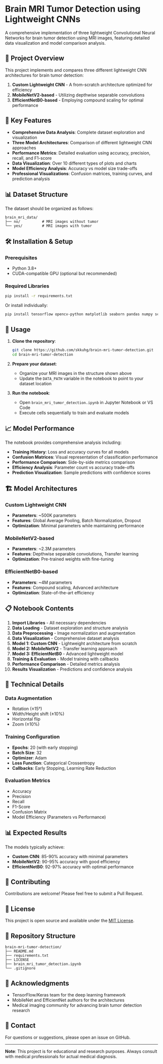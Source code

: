 # Brain MRI Tumor Detection using Lightweight CNNs

A comprehensive implementation of three lightweight Convolutional Neural Networks for brain tumor detection using MRI images, featuring detailed data visualization and model comparison analysis.

## 🧠 Project Overview

This project implements and compares three different lightweight CNN architectures for brain tumor detection:

1. **Custom Lightweight CNN** - A from-scratch architecture optimized for efficiency
2. **MobileNetV2-based** - Utilizing depthwise separable convolutions
3. **EfficientNetB0-based** - Employing compound scaling for optimal performance

## 🎯 Key Features

- **Comprehensive Data Analysis**: Complete dataset exploration and visualization
- **Three Model Architectures**: Comparison of different lightweight CNN approaches
- **Performance Metrics**: Detailed evaluation using accuracy, precision, recall, and F1-score
- **Data Visualization**: Over 10 different types of plots and charts
- **Model Efficiency Analysis**: Accuracy vs model size trade-offs
- **Professional Visualizations**: Confusion matrices, training curves, and prediction analysis

## 📊 Dataset Structure

The dataset should be organized as follows:
```
brain_mri_data/
├── no/          # MRI images without tumor
└── yes/         # MRI images with tumor
```

## 🛠️ Installation & Setup

### Prerequisites
- Python 3.8+
- CUDA-compatible GPU (optional but recommended)

### Required Libraries
```bash
pip install -r requirements.txt
```

Or install individually:
```bash
pip install tensorflow opencv-python matplotlib seaborn pandas numpy scikit-learn pillow jupyter
```

## 🚀 Usage

1. **Clone the repository**:
   ```bash
   git clone https://github.com/skkuhg/brain-mri-tumor-detection.git
   cd brain-mri-tumor-detection
   ```

2. **Prepare your dataset**:
   - Organize your MRI images in the structure shown above
   - Update the `DATA_PATH` variable in the notebook to point to your dataset location

3. **Run the notebook**:
   - Open `brain_mri_tumor_detection.ipynb` in Jupyter Notebook or VS Code
   - Execute cells sequentially to train and evaluate models

## 📈 Model Performance

The notebook provides comprehensive analysis including:

- **Training History**: Loss and accuracy curves for all models
- **Confusion Matrices**: Visual representation of classification performance
- **Performance Comparison**: Side-by-side metrics comparison
- **Efficiency Analysis**: Parameter count vs accuracy trade-offs
- **Prediction Visualization**: Sample predictions with confidence scores

## 🏗️ Model Architectures

### Custom Lightweight CNN
- **Parameters**: ~500K parameters
- **Features**: Global Average Pooling, Batch Normalization, Dropout
- **Optimization**: Minimal parameters while maintaining performance

### MobileNetV2-based
- **Parameters**: ~2.3M parameters
- **Features**: Depthwise separable convolutions, Transfer learning
- **Optimization**: Pre-trained weights with fine-tuning

### EfficientNetB0-based
- **Parameters**: ~4M parameters
- **Features**: Compound scaling, Advanced architecture
- **Optimization**: State-of-the-art efficiency

## 📋 Notebook Contents

1. **Import Libraries** - All necessary dependencies
2. **Data Loading** - Dataset exploration and structure analysis
3. **Data Preprocessing** - Image normalization and augmentation
4. **Data Visualization** - Comprehensive dataset analysis
5. **Model 1: Custom CNN** - Lightweight architecture from scratch
6. **Model 2: MobileNetV2** - Transfer learning approach
7. **Model 3: EfficientNetB0** - Advanced lightweight model
8. **Training & Evaluation** - Model training with callbacks
9. **Performance Comparison** - Detailed metrics analysis
10. **Results Visualization** - Predictions and confidence analysis

## 🔬 Technical Details

### Data Augmentation
- Rotation (±15°)
- Width/Height shift (±10%)
- Horizontal flip
- Zoom (±10%)

### Training Configuration
- **Epochs**: 20 (with early stopping)
- **Batch Size**: 32
- **Optimizer**: Adam
- **Loss Function**: Categorical Crossentropy
- **Callbacks**: Early Stopping, Learning Rate Reduction

### Evaluation Metrics
- Accuracy
- Precision
- Recall
- F1-Score
- Confusion Matrix
- Model Efficiency (Parameters vs Performance)

## 📊 Expected Results

The models typically achieve:
- **Custom CNN**: 85-90% accuracy with minimal parameters
- **MobileNetV2**: 90-95% accuracy with good efficiency
- **EfficientNetB0**: 92-97% accuracy with optimal performance

## 🤝 Contributing

Contributions are welcome! Please feel free to submit a Pull Request.

## 📄 License

This project is open source and available under the [MIT License](LICENSE).

## 🔗 Repository Structure

```
brain-mri-tumor-detection/
├── README.md
├── requirements.txt
├── LICENSE
├── brain_mri_tumor_detection.ipynb
└── .gitignore
```

## 🙏 Acknowledgments

- TensorFlow/Keras team for the deep learning framework
- MobileNet and EfficientNet authors for the architectures
- Medical imaging community for advancing brain tumor detection research

## 📧 Contact

For questions or suggestions, please open an issue on GitHub.

---

**Note**: This project is for educational and research purposes. Always consult with medical professionals for actual medical diagnosis.